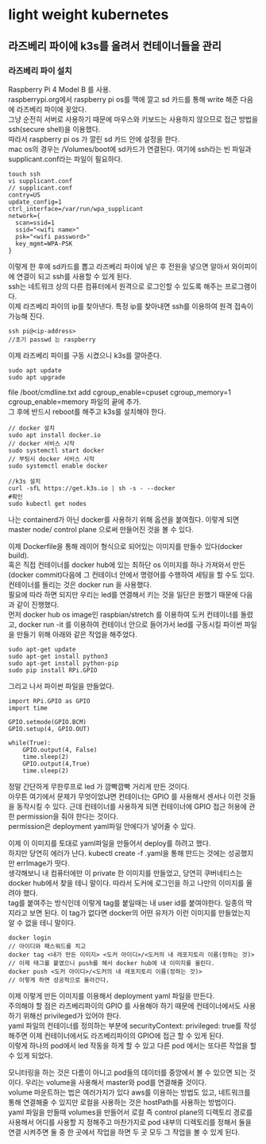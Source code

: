 light weight kubernetes
=======================

## 라즈베리 파이에 k3s를 올려서 컨테이너들을 관리
### 라즈베리 파이 설치
Raspberry Pi 4 Model B 를 사용.  
raspberrypi.org에서 raspberry pi os를 맥에 깔고 sd 카드를 통해 write 해준 다음에 라즈베리 파이에 꽂았다.  
그냥 순전히 서버로 사용하기 때문에 마우스와 키보드는 사용하지 않으므로 접근 방법을 ssh(secure shell)을 이용했다.   
따라서 raspberry pi os 가 깔린 sd 카드 안에 설정을 한다.   
mac os의 경우는 /Volumes/boot에 sd카드가 연결된다. 여기에 ssh라는 빈 파일과 supplicant.conf라는 파일이 필요하다.   
```
touch ssh
vi supplicant.conf
// supplicant.conf
contry=US
update_config=1
ctrl_interface=/var/run/wpa_supplicant
network={
  scan=ssid=1
  ssid="<wifi name>"
  psk="<wifi password>"
  key_mgmt=WPA-PSK
}
```
이렇게 한 후에 sd카드를 뽑고 라즈베리 파이에 넣은 후 전원을 넣으면 알아서 와이피이에 연결이 되고 ssh를 사용할 수 있게 된다.  
ssh는 네트워크 상의 다른 컴퓨터에서 원격으로 로그인할 수 있도록 해주는 프로그램이다.  
이제 라즈베리 파이의 ip를 찾아낸다. 특정 ip를 찾아내면 ssh를 이용하여 원격 접속이 가능해 진다.   
```
ssh pi@<ip-address>
//초기 passwd 는 raspberry
```
이제 라즈베리 파이를 구동 시켰으니 k3s를 깔아준다.   
```
sudo apt update
sudo apt upgrade
``` 
file /boot/cmdline.txt add cgroup_enable=cpuset cgroup_memory=1 cgroup_enable=memory 파일의 끝에 추가.  
그 후에 반드시 reboot를 해주고 k3s를 설치해야 한다.
``` 
// docker 설치
sudo apt install docker.io
// docker 서비스 시작
sudo systemctl start docker
// 부팅시 docker 서비스 시작
sudo systemctl enable docker

//k3s 설치
curl -sfL https://get.k3s.io | sh -s - --docker
#확인
sudo kubectl get nodes
```
나는 containerd가 아닌 docker를 사용하기 위해 옵션을 붙여줬다. 이렇게 되면 master node/ control plane 으로써 만들어진 것을 볼 수 있다.   

이제 Dockerfile을 통해 레이어 형식으로 되어있는 이미지를 만들수 있다(docker build).   
혹은 직접 컨테이너를 docker hub에 있는 최하단 os 이미지를 하나 가져와서 만든 (docker commit)다음에 그 컨테이너 안에서 명령어를 수행하여 세팅을 할 수도 있다.   
컨테이너를 돌리는 것은 docker run 을 사용했다.   
필요에 따라 하면 되지만 우리는 led를 연결해서 키는 것을 일단은 원했기 때문에 다음과 같이 진행했다.   
먼저 docker hub os image인 raspbian/stretch 를 이용하여 도커 컨테이너를 돌렸고, docker run -it 를 이용하여 컨테이너 안으로 들어가서 led를 구동시킬 파이썬 파일을 만들기 위해 아래와 같은 작업을 해주었다.   
```
sudo apt-get update
sudo apt-get install python3
sudo apt-get install python-pip
sudo pip install RPi.GPIO
```
그리고 나서 파이썬 파일을 만들었다.   
```
import RPi.GPIO as GPIO
import time

GPIO.setmode(GPIO.BCM)
GPIO.setup(4, GPIO.OUT)

while(True):
    GPIO.output(4, False)
    time.sleep(2)
    GPIO.output(4,True)
    time.sleep(2)
```
정말 간단하게 무한루프로 led 가 깜빡깜빡 거리게 만든 것이다.    
아무튼 여기에서 문제가 무엇이었냐면 컨테이너는 GPIO 를 사용해서 센서나 이런 것들을 동작시킬 수 있다. 근데 컨테이너를 사용하게 되면 컨테이너에 GPIO 접근 허용에 관한 permission을 줘야 한다는 것이다.   
permission은 deployment yaml파일 안에다가 넣어줄 수 있다.   

이제 이 이미지를 토대로 yaml파일을 만들어서 deploy를 하려고 했다.   
하지만 당연히 에러가 난다. kubectl create -f .yaml을 통해 만드는 것에는 성공했지만 errImage가 떳다.   
생각해보니 내 컴퓨터에만 이 private 한 이미지를 만들었고, 당연히 쿠버네티스는 docker hub에서 찾을 테니 말이다. 따라서 도커에 로그인을 하고 나만의 이미지를 올려야 했다.   
tag를 붙여주는 방식인데 이렇게 tag를 붙일때는 내 user id를 붙여야한다. 일종의 딱지라고 보면 된다. 이 tag가 없다면 docker의 어떤 유저가 이런 이미지를 만들었는지 알 수 없을 테니 말이다.   
```
docker login
// 아이디와 패스워드를 치고
docker tag <내가 만든 이미지> <도커 아이디>/<도커의 내 레포지토리 이름(정하는 것)>
// 이제 태그를 붙였으니 push를 해서 docker hub에 내 이미지를 올린다.
docker push <도커 아이디>/<도커의 내 레포지토리 이름(정하는 것)>
// 이렇게 하면 성공적으로 올라간다.
```

이제 이렇게 만든 이미지를 이용해서 deployment yaml 파일을 만든다.   
주의해야 할 점은 라즈베리파이의 GPIO 를 사용해야 하기 때문에 컨테이너에서도 사용하기 위해선 privileged가 있어야 한다.    
yaml 파일의 컨테이너를 정의하는 부분에 securityContext: privileged: true를 작성해주면 이제 컨테이너에서도 라즈베리파이의 GPIO에 접근 할 수 있게 된다.   
이렇게 하나의 pod에서 led 작동을 하게 할 수 있고 다른 pod 에서는 또다른 작업을 할 수 있게 되었다.    

모니터링을 하는 것은 다름이 아니고 pod들의 데이터를 중앙에서 볼 수 있으면 되는 것이다. 우리는 volume을 사용해서 master와 pod를 연결해줄 것이다.   
volume 마운트하는 법은 여러가지가 있다 	aws를 이용하는 방법도 있고, 네트워크를 통해 연결해줄 수 있지만 로컬을 사용하는 것은 hostPath를 사용하는 방법이다.   
yaml 파일을 만들때 volumes을 만들어서 로컬 즉 control plane의 디렉토리 경로를 사용해서 어디를 사용할 지 정해주고 마찬가지로 pod 내부의 디렉토리를 정해서 둘을 연결 시켜주면 둘 중 한 곳에서 작업을 하면 두 곳 모두 그 작업을 볼 수 있게 된다.      




